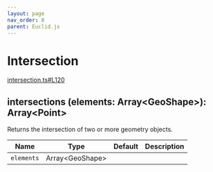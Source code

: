 ```yaml
---
layout: page
nav_order: 8
parent: Euclid.js
---
```


# Intersection

<div class="docs-item" markdown="1">

<div><a class="source" target="_blank" href="https://github.com/mathigon/euclid.js/tree/master/src/intersection.ts#L120">intersection.ts#L120</a></div>

## intersections <span class="signature">(elements: Array&lt;GeoShape&gt;): Array&lt;Point&gt;</span>

Returns the intersection of two or more geometry objects.

| Name | Type | Default | Description |
| --- | --- | --- | --- |
| `elements` | Array&lt;GeoShape&gt; |  |  |


</div>